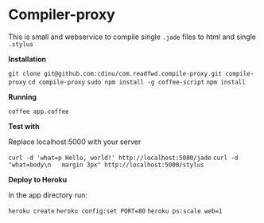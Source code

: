 Compiler-proxy
==============

This is small and webservice to compile single `.jade` files to html and single `.stylus`

**Installation**

`git clone git@github.com:cdinu/com.readfwd.compile-proxy.git compile-proxy`
`cd compile-proxy`
`sudo npm install -g coffee-script`
`npm install`


**Running**

`coffee app.coffee`

**Test with**

Replace localhost:5000 with your server

`curl -d 'what=p Hello, world!' http://localhost:5000/jade`
`curl -d "what=body\n  
  margin 3px" http://localhost:5000/stylus`


**Deploy to Heroku**

In the app directory run:

`heroku create`
`heroku config:set PORT=80`
`heroku ps:scale web=1`